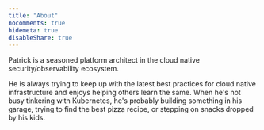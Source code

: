 ```yaml
---
title: "About"
nocomments: true
hidemeta: true
disableShare: true
---
```

Patrick is a seasoned platform architect in the cloud native security/observability ecosystem.

He is always trying to keep up with the latest best practices for cloud native infrastructure and enjoys helping others learn the same. When he's not busy tinkering with Kubernetes, he's probably building something in his garage, trying to find the best pizza recipe, or stepping on snacks dropped by his kids.
